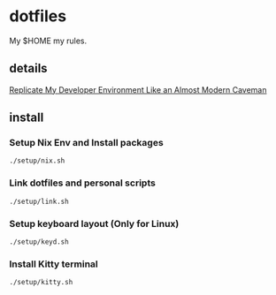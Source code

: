 # dotfiles

My $HOME my rules.

## details

[Replicate My Developer Environment Like an Almost Modern Caveman](https://zsolthorvath.xyz/posts/replicate-my-developer-environment-like-an-almost-modern-caveman/)

## install

### Setup Nix Env and Install packages

```shell
./setup/nix.sh
```

### Link dotfiles and personal scripts

```shell
./setup/link.sh
```

### Setup keyboard layout (Only for Linux)

```shell
./setup/keyd.sh
```

### Install Kitty terminal

```shell
./setup/kitty.sh
```

